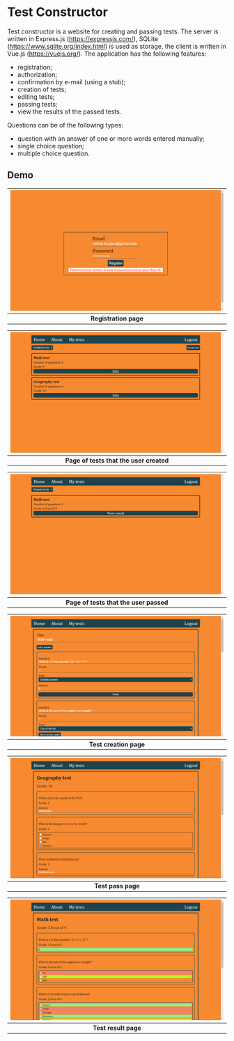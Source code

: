 # Test Constructor

Test constructor is a website for creating and passing tests. The server is written in Express.js (https://expressjs.com/), SQLite (https://www.sqlite.org/index.html) is used as storage, the client is written in Vue.js (https://vuejs.org/). The application has the following features:
- registration;
- authorization;
- confirmation by e-mail (using a stub);
- creation of tests;
- editing tests;
- passing tests;
- view the results of the passed tests.

Questions can be of the following types:
- question with an answer of one or more words entered manually;
- single choice question;
- multiple choice question.

## Demo

| ![Registration page](https://github.com/C0o1Pr0g3r/test-constructor/blob/master/demo/registration-page.png "Registration page") |
|:--:|
| <b>Registration page</b>|

| ![Page of tests that the user created](https://github.com/C0o1Pr0g3r/test-constructor/blob/master/demo/page-of-tests-that-the-user-created.png "Page of tests that the user created") |
|:--:|
| <b>Page of tests that the user created</b>|

| ![Page of tests that the user passed](https://github.com/C0o1Pr0g3r/test-constructor/blob/master/demo/page-of-tests-that-the-user-passed.png "Page of tests that the user passed") |
|:--:|
| <b>Page of tests that the user passed</b>|

| ![Test creation page](https://github.com/C0o1Pr0g3r/test-constructor/blob/master/demo/test-creation-page.png "Test creation page") |
|:--:|
| <b>Test creation page</b>|

| ![Test pass page](https://github.com/C0o1Pr0g3r/test-constructor/blob/master/demo/test-pass-page.png "Test pass page") |
|:--:|
| <b>Test pass page</b>|

| ![Test result page](https://github.com/C0o1Pr0g3r/test-constructor/blob/master/demo/test-result-page.png "Test result page") |
|:--:|
| <b>Test result page</b>|
